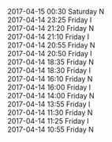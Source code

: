 2017-04-15 00:30 Saturday  N  
2017-04-14 23:25 Friday  I  
2017-04-14 21:20 Friday  N  
2017-04-14 21:10 Friday  I  
2017-04-14 20:55 Friday  N  
2017-04-14 20:50 Friday  I  
2017-04-14 18:35 Friday  N  
2017-04-14 18:30 Friday  I  
2017-04-14 16:10 Friday  N  
2017-04-14 16:00 Friday  I  
2017-04-14 14:00 Friday  N  
2017-04-14 13:55 Friday  I  
2017-04-14 11:30 Friday  N  
2017-04-14 11:25 Friday  I  
2017-04-14 10:55 Friday  N  
